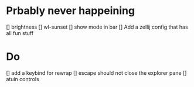 # Prbably never happeining
[] brightness
[] wl-sunset
[] show mode in bar
[] Add a zellij config that has all fun stuff

# Do
[] add a keybind for rewrap
[] escape should not close the explorer pane
[] atuin controls
